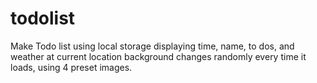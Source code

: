 # todolist
Make Todo list using local storage
displaying time, name, to dos, and weather at current location
background changes randomly every time it loads, using 4 preset images.
